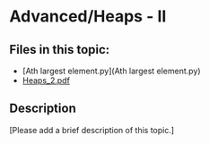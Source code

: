 # Advanced/Heaps - II

## Files in this topic:

- [Ath largest element.py](Ath largest element.py)
- [Heaps_2.pdf](Heaps_2.pdf)

## Description

[Please add a brief description of this topic.]
